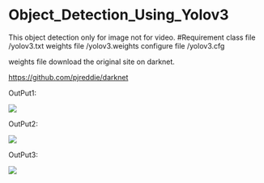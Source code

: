 # Object_Detection_Using_Yolov3
This object detection only for image not for video.
#Requirement
class file /yolov3.txt
weights file /yolov3.weights
configure file /yolov3.cfg

weights file download the original site on darknet.

https://github.com/pjreddie/darknet

OutPut1:

<image src = "OutPut101.png">
  
OutPut2:

<image src ="OutPut102.png">
  
  
  
OutPut3:


<image src ="OutPut103.png">
  
  
  
  


